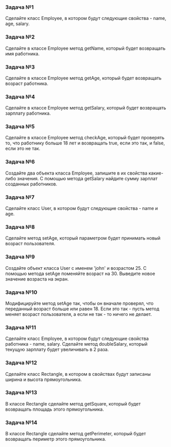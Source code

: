 ### Задача №1
Сделайте класс Employee, в котором будут следующие свойства - name, age, salary.

### Задача №2
Сделайте в классе Employee метод getName, который будет возвращать имя работника.

### Задача №3
Сделайте в классе Employee метод getAge, который будет возвращать возраст работника.

### Задача №4
Сделайте в классе Employee метод getSalary, который будет возвращать зарплату работника.

### Задача №5
Сделайте в классе Employee метод checkAge, который будет проверять то, что работнику больше 18 лет и возвращать true, если это так, и false, если это не так.

### Задача №6
Создайте два объекта класса Employee, запишите в их свойства какие-либо значения. С помощью метода getSalary найдите сумму зарплат созданных работников.

### Задача №7

Сделайте класс User, в котором будут следующие свойства - name и age.

### Задача №8

Сделайте метод setAge, который параметром будет принимать новый возраст пользователя.

### Задача №9

Создайте объект класса User с именем 'john' и возрастом 25. С помощью метода setAge поменяйте возраст на 30. Выведите новое значение возраста на экран.

### Задача №10

Модифицируйте метод setAge так, чтобы он вначале проверял, что переданный возраст больше или равен 18. Если это так - пусть метод меняет возраст пользователя, а если не так - то ничего не делает.

### Задача №11

Сделайте класс Employee, в котором будут следующие свойства работника - name, salary. Сделайте метод doubleSalary, который текущую зарплату будет увеличивать в 2 раза.

### Задача №12

Сделайте класс Rectangle, в котором в свойствах будут записаны ширина и высота прямоугольника.

### Задача №13

В классе Rectangle сделайте метод getSquare, который будет возвращать площадь этого прямоугольника.

### Задача №14

В классе Rectangle сделайте метод getPerimeter, который будет возвращать периметр этого прямоугольника.